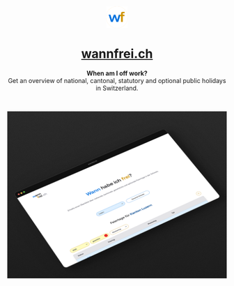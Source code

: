 <p align="center">
    <div align="center">
        <img src="src/app/icon.png" height="50px">
    </div>
    <h1 align="center"><a href="https://wannfrei.ch" alt="wannfrei.ch" >wannfrei.ch</a></h1>
    <p align="center">
        <b>When am I off work?</b> </br>
        Get an overview of national, cantonal, statutory and optional public holidays in Switzerland.
    </p>
</p>

</br>

![showcase](wannfrei_showcase_2.png)
